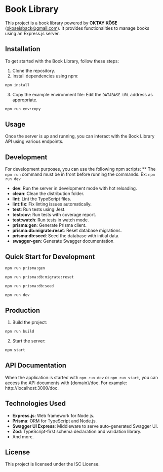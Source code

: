 # Book Library

This project is a book library powered by **OKTAY KÖSE** (okoseisback@gmail.com). It provides functionalities to manage books using an Express.js server.

## Installation

To get started with the Book Library, follow these steps:

1. Clone the repository.
2. Install dependencies using npm:

```bash
npm install
```

3. Copy the example environment file:
Edit the `DATABASE_URL` address as appropriate.

```bash
npm run env:copy
```

## Usage

Once the server is up and running, you can interact with the Book Library API using various endpoints.

## Development

For development purposes, you can use the following npm scripts:
** The `npm run` command must be in front before running the commands. Ex: `npm run dev`

- **dev**: Run the server in development mode with hot reloading.
- **clean**: Clean the distribution folder.
- **lint**: Lint the TypeScript files.
- **lint:fix**: Fix linting issues automatically.
- **test**: Run tests using Jest.
- **test:cov**: Run tests with coverage report.
- **test:watch**: Run tests in watch mode.
- **prisma:gen**: Generate Prisma client.
- **prisma:db:migrate:reset**: Reset database migrations.
- **prisma:db:seed**: Seed the database with initial data.
- **swagger-gen**: Generate Swagger documentation.

## Quick Start for Development

```bash
npm run prisma:gen
```

```bash
npm run prisma:db:migrate:reset
```

```bash
npm run prisma:db:seed
```

```bash
npm run dev
```

## Production

1. Build the project:

```bash
npm run build
```

2. Start the server:

```bash
npm start
```

## API Documentation

When the application is started with `npm run dev` or `npm run start`, you can access the API documents with {domain}/doc. For example: http://localhost:3000/doc.

## Technologies Used

- **Express.js**: Web framework for Node.js.
- **Prisma**: ORM for TypeScript and Node.js.
- **Swagger UI Express**: Middleware to serve auto-generated Swagger UI.
- **Zod**: TypeScript-first schema declaration and validation library.
- And more.

## License

This project is licensed under the ISC License.